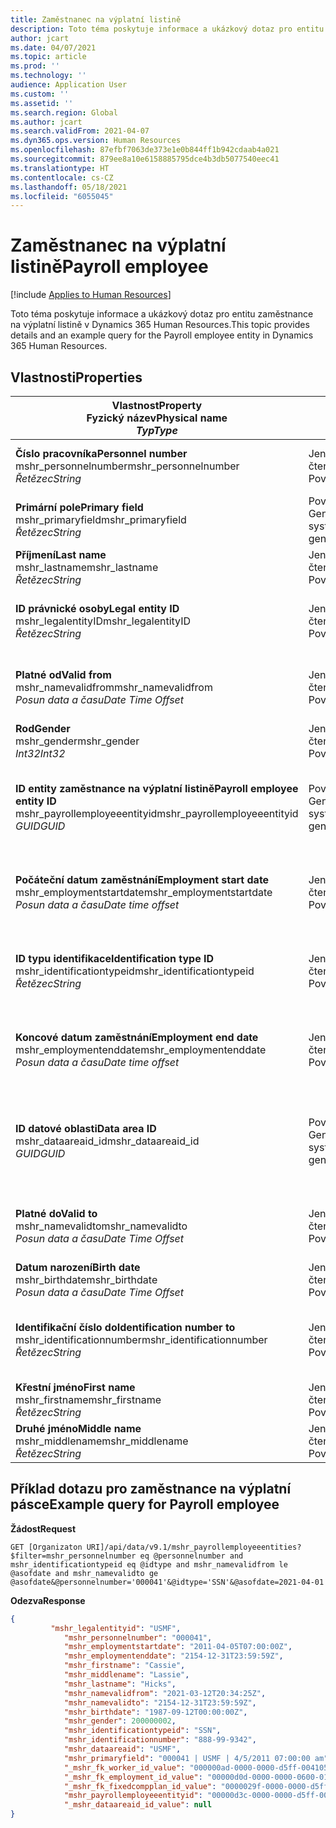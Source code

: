 ```yaml
---
title: Zaměstnanec na výplatní listině
description: Toto téma poskytuje informace a ukázkový dotaz pro entitu zaměstnance na výplatní listině v Dynamics 365 Human Resources.
author: jcart
ms.date: 04/07/2021
ms.topic: article
ms.prod: ''
ms.technology: ''
audience: Application User
ms.custom: ''
ms.assetid: ''
ms.search.region: Global
ms.author: jcart
ms.search.validFrom: 2021-04-07
ms.dyn365.ops.version: Human Resources
ms.openlocfilehash: 87efbf7063de373e1e0b844ff1b942cdaab4a021
ms.sourcegitcommit: 879ee8a10e6158885795dce4b3db5077540eec41
ms.translationtype: HT
ms.contentlocale: cs-CZ
ms.lasthandoff: 05/18/2021
ms.locfileid: "6055045"
---
```

# <a name="payroll-employee"></a><span data-ttu-id="1a572-103">Zaměstnanec na výplatní listině</span><span class="sxs-lookup"><span data-stu-id="1a572-103">Payroll employee</span></span>

[!include [Applies to Human Resources](../includes/applies-to-hr.md)]

<span data-ttu-id="1a572-104">Toto téma poskytuje informace a ukázkový dotaz pro entitu zaměstnance na výplatní listině v Dynamics 365 Human Resources.</span><span class="sxs-lookup"><span data-stu-id="1a572-104">This topic provides details and an example query for the Payroll employee entity in Dynamics 365 Human Resources.</span></span>

## <a name="properties"></a><span data-ttu-id="1a572-105">Vlastnosti</span><span class="sxs-lookup"><span data-stu-id="1a572-105">Properties</span></span>

| <span data-ttu-id="1a572-106">Vlastnost</span><span class="sxs-lookup"><span data-stu-id="1a572-106">Property</span></span><br><span data-ttu-id="1a572-107">**Fyzický název**</span><span class="sxs-lookup"><span data-stu-id="1a572-107">**Physical name**</span></span><br><span data-ttu-id="1a572-108">**_Typ_**</span><span class="sxs-lookup"><span data-stu-id="1a572-108">**_Type_**</span></span> | <span data-ttu-id="1a572-109">Použít</span><span class="sxs-lookup"><span data-stu-id="1a572-109">Use</span></span> | <span data-ttu-id="1a572-110">popis</span><span class="sxs-lookup"><span data-stu-id="1a572-110">Description</span></span> |
| --- | --- | --- |
| <span data-ttu-id="1a572-111">**Číslo pracovníka**</span><span class="sxs-lookup"><span data-stu-id="1a572-111">**Personnel number**</span></span><br><span data-ttu-id="1a572-112">mshr_personnelnumber</span><span class="sxs-lookup"><span data-stu-id="1a572-112">mshr_personnelnumber</span></span><br><span data-ttu-id="1a572-113">*Řetězec*</span><span class="sxs-lookup"><span data-stu-id="1a572-113">*String*</span></span> | <span data-ttu-id="1a572-114">Jen pro čtení</span><span class="sxs-lookup"><span data-stu-id="1a572-114">Read-only</span></span><br><span data-ttu-id="1a572-115">Povinná</span><span class="sxs-lookup"><span data-stu-id="1a572-115">Required</span></span> | <span data-ttu-id="1a572-116">Jedinečné osobní číslo zaměstnance.</span><span class="sxs-lookup"><span data-stu-id="1a572-116">The employee's unique personnel number.</span></span> |
| <span data-ttu-id="1a572-117">**Primární pole**</span><span class="sxs-lookup"><span data-stu-id="1a572-117">**Primary field**</span></span><br><span data-ttu-id="1a572-118">mshr_primaryfield</span><span class="sxs-lookup"><span data-stu-id="1a572-118">mshr_primaryfield</span></span><br><span data-ttu-id="1a572-119">*Řetězec*</span><span class="sxs-lookup"><span data-stu-id="1a572-119">*String*</span></span> | <span data-ttu-id="1a572-120">Povinná</span><span class="sxs-lookup"><span data-stu-id="1a572-120">Required</span></span><br><span data-ttu-id="1a572-121">Generováno systémem</span><span class="sxs-lookup"><span data-stu-id="1a572-121">System generated</span></span> |  |
| <span data-ttu-id="1a572-122">**Příjmení**</span><span class="sxs-lookup"><span data-stu-id="1a572-122">**Last name**</span></span><br><span data-ttu-id="1a572-123">mshr_lastname</span><span class="sxs-lookup"><span data-stu-id="1a572-123">mshr_lastname</span></span><br><span data-ttu-id="1a572-124">*Řetězec*</span><span class="sxs-lookup"><span data-stu-id="1a572-124">*String*</span></span> | <span data-ttu-id="1a572-125">Jen pro čtení</span><span class="sxs-lookup"><span data-stu-id="1a572-125">Read only</span></span><br><span data-ttu-id="1a572-126">Povinná</span><span class="sxs-lookup"><span data-stu-id="1a572-126">Required</span></span> | <span data-ttu-id="1a572-127">Příjmení zaměstnance.</span><span class="sxs-lookup"><span data-stu-id="1a572-127">Employee last name.</span></span> |
| <span data-ttu-id="1a572-128">**ID právnické osoby**</span><span class="sxs-lookup"><span data-stu-id="1a572-128">**Legal entity ID**</span></span><br><span data-ttu-id="1a572-129">mshr_legalentityID</span><span class="sxs-lookup"><span data-stu-id="1a572-129">mshr_legalentityID</span></span><br><span data-ttu-id="1a572-130">*Řetězec*</span><span class="sxs-lookup"><span data-stu-id="1a572-130">*String*</span></span> | <span data-ttu-id="1a572-131">Jen pro čtení</span><span class="sxs-lookup"><span data-stu-id="1a572-131">Read-only</span></span><br><span data-ttu-id="1a572-132">Povinná</span><span class="sxs-lookup"><span data-stu-id="1a572-132">Required</span></span> | <span data-ttu-id="1a572-133">Určuje právnickou osobu (společnost).</span><span class="sxs-lookup"><span data-stu-id="1a572-133">Specifies the legal entity (company).</span></span> |
| <span data-ttu-id="1a572-134">**Platné od**</span><span class="sxs-lookup"><span data-stu-id="1a572-134">**Valid from**</span></span><br><span data-ttu-id="1a572-135">mshr_namevalidfrom</span><span class="sxs-lookup"><span data-stu-id="1a572-135">mshr_namevalidfrom</span></span><br><span data-ttu-id="1a572-136">*Posun data a času*</span><span class="sxs-lookup"><span data-stu-id="1a572-136">*Date Time Offset*</span></span> | <span data-ttu-id="1a572-137">Jen pro čtení</span><span class="sxs-lookup"><span data-stu-id="1a572-137">Read-only</span></span> <br><span data-ttu-id="1a572-138">Povinná</span><span class="sxs-lookup"><span data-stu-id="1a572-138">Required</span></span> | <span data-ttu-id="1a572-139">Datum začátku platnosti informací o zaměstnanci.</span><span class="sxs-lookup"><span data-stu-id="1a572-139">Date the employee information is valid from.</span></span>  |
| <span data-ttu-id="1a572-140">**Rod**</span><span class="sxs-lookup"><span data-stu-id="1a572-140">**Gender**</span></span><br><span data-ttu-id="1a572-141">mshr_gender</span><span class="sxs-lookup"><span data-stu-id="1a572-141">mshr_gender</span></span><br><span data-ttu-id="1a572-142">*Int32*</span><span class="sxs-lookup"><span data-stu-id="1a572-142">*Int32*</span></span> | <span data-ttu-id="1a572-143">Jen pro čtení</span><span class="sxs-lookup"><span data-stu-id="1a572-143">Read-only</span></span><br><span data-ttu-id="1a572-144">Povinná</span><span class="sxs-lookup"><span data-stu-id="1a572-144">Required</span></span> | <span data-ttu-id="1a572-145">Pohlaví zaměstnance.</span><span class="sxs-lookup"><span data-stu-id="1a572-145">The employee's gender.</span></span> |
| <span data-ttu-id="1a572-146">**ID entity zaměstnance na výplatní listině**</span><span class="sxs-lookup"><span data-stu-id="1a572-146">**Payroll employee entity ID**</span></span><br><span data-ttu-id="1a572-147">mshr_payrollemployeeentityid</span><span class="sxs-lookup"><span data-stu-id="1a572-147">mshr_payrollemployeeentityid</span></span><br><span data-ttu-id="1a572-148">*GUID*</span><span class="sxs-lookup"><span data-stu-id="1a572-148">*GUID*</span></span> | <span data-ttu-id="1a572-149">Povinná</span><span class="sxs-lookup"><span data-stu-id="1a572-149">Required</span></span><br><span data-ttu-id="1a572-150">Generováno systémem</span><span class="sxs-lookup"><span data-stu-id="1a572-150">System generated</span></span> | <span data-ttu-id="1a572-151">Systémem generovaná hodnota GUID pro jedinečnou identifikaci zaměstnance.</span><span class="sxs-lookup"><span data-stu-id="1a572-151">A system-generated GUID value to uniquely identify the employee.</span></span> |
| <span data-ttu-id="1a572-152">**Počáteční datum zaměstnání**</span><span class="sxs-lookup"><span data-stu-id="1a572-152">**Employment start date**</span></span><br><span data-ttu-id="1a572-153">mshr_employmentstartdate</span><span class="sxs-lookup"><span data-stu-id="1a572-153">mshr_employmentstartdate</span></span><br><span data-ttu-id="1a572-154">*Posun data a času*</span><span class="sxs-lookup"><span data-stu-id="1a572-154">*Date time offset*</span></span> | <span data-ttu-id="1a572-155">Jen pro čtení</span><span class="sxs-lookup"><span data-stu-id="1a572-155">Read-only</span></span><br><span data-ttu-id="1a572-156">Povinná</span><span class="sxs-lookup"><span data-stu-id="1a572-156">Required</span></span> | <span data-ttu-id="1a572-157">Počáteční datum zaměstnaneckého poměru zaměstnance.</span><span class="sxs-lookup"><span data-stu-id="1a572-157">The start date of the employee's employment.</span></span> |
| <span data-ttu-id="1a572-158">**ID typu identifikace**</span><span class="sxs-lookup"><span data-stu-id="1a572-158">**Identification type ID**</span></span><br><span data-ttu-id="1a572-159">mshr_identificationtypeid</span><span class="sxs-lookup"><span data-stu-id="1a572-159">mshr_identificationtypeid</span></span><br><span data-ttu-id="1a572-160">*Řetězec*</span><span class="sxs-lookup"><span data-stu-id="1a572-160">*String*</span></span> |<span data-ttu-id="1a572-161">Jen pro čtení</span><span class="sxs-lookup"><span data-stu-id="1a572-161">Read-only</span></span><br><span data-ttu-id="1a572-162">Povinná</span><span class="sxs-lookup"><span data-stu-id="1a572-162">Required</span></span> | <span data-ttu-id="1a572-163">Typ identifikace definovaný pro zaměstnance.</span><span class="sxs-lookup"><span data-stu-id="1a572-163">The identification type defined for the employee.</span></span> |
| <span data-ttu-id="1a572-164">**Koncové datum zaměstnání**</span><span class="sxs-lookup"><span data-stu-id="1a572-164">**Employment end date**</span></span><br><span data-ttu-id="1a572-165">mshr_employmentenddate</span><span class="sxs-lookup"><span data-stu-id="1a572-165">mshr_employmentenddate</span></span><br><span data-ttu-id="1a572-166">*Posun data a času*</span><span class="sxs-lookup"><span data-stu-id="1a572-166">*Date time offset*</span></span> | <span data-ttu-id="1a572-167">Jen pro čtení</span><span class="sxs-lookup"><span data-stu-id="1a572-167">Read-only</span></span><br><span data-ttu-id="1a572-168">Povinná</span><span class="sxs-lookup"><span data-stu-id="1a572-168">Required</span></span> |<span data-ttu-id="1a572-169">Koncové datum zaměstnaneckého poměru zaměstnance.</span><span class="sxs-lookup"><span data-stu-id="1a572-169">The end of the employee's employment.</span></span>  |
| <span data-ttu-id="1a572-170">**ID datové oblasti**</span><span class="sxs-lookup"><span data-stu-id="1a572-170">**Data area ID**</span></span><br><span data-ttu-id="1a572-171">mshr_dataareaid_id</span><span class="sxs-lookup"><span data-stu-id="1a572-171">mshr_dataareaid_id</span></span><br><span data-ttu-id="1a572-172">*GUID*</span><span class="sxs-lookup"><span data-stu-id="1a572-172">*GUID*</span></span> | <span data-ttu-id="1a572-173">Povinná</span><span class="sxs-lookup"><span data-stu-id="1a572-173">Required</span></span> <br><span data-ttu-id="1a572-174">Generováno systémem</span><span class="sxs-lookup"><span data-stu-id="1a572-174">System generated</span></span> | <span data-ttu-id="1a572-175">Systémem generovaná hodnota GUID identifikující právnickou osobu (společnost).</span><span class="sxs-lookup"><span data-stu-id="1a572-175">System-generated GUID value identifying the legal entity (company).</span></span> |
| <span data-ttu-id="1a572-176">**Platné do**</span><span class="sxs-lookup"><span data-stu-id="1a572-176">**Valid to**</span></span><br><span data-ttu-id="1a572-177">mshr_namevalidto</span><span class="sxs-lookup"><span data-stu-id="1a572-177">mshr_namevalidto</span></span><br><span data-ttu-id="1a572-178">*Posun data a času*</span><span class="sxs-lookup"><span data-stu-id="1a572-178">*Date Time Offset*</span></span> |  <span data-ttu-id="1a572-179">Jen pro čtení</span><span class="sxs-lookup"><span data-stu-id="1a572-179">Read-only</span></span><br><span data-ttu-id="1a572-180">Povinná</span><span class="sxs-lookup"><span data-stu-id="1a572-180">Required</span></span> | <span data-ttu-id="1a572-181">Datum konce platnosti informací o zaměstnanci.</span><span class="sxs-lookup"><span data-stu-id="1a572-181">Date the employee information is valid to.</span></span> |
| <span data-ttu-id="1a572-182">**Datum narození**</span><span class="sxs-lookup"><span data-stu-id="1a572-182">**Birth date**</span></span><br><span data-ttu-id="1a572-183">mshr_birthdate</span><span class="sxs-lookup"><span data-stu-id="1a572-183">mshr_birthdate</span></span><br><span data-ttu-id="1a572-184">*Posun data a času*</span><span class="sxs-lookup"><span data-stu-id="1a572-184">*Date Time Offset*</span></span> | <span data-ttu-id="1a572-185">Jen pro čtení</span><span class="sxs-lookup"><span data-stu-id="1a572-185">Read-only</span></span> <br><span data-ttu-id="1a572-186">Povinná</span><span class="sxs-lookup"><span data-stu-id="1a572-186">Required</span></span> | <span data-ttu-id="1a572-187">Datum narození zaměstnance</span><span class="sxs-lookup"><span data-stu-id="1a572-187">The employee's birth date</span></span> |
| <span data-ttu-id="1a572-188">**Identifikační číslo do**</span><span class="sxs-lookup"><span data-stu-id="1a572-188">**Identification number to**</span></span><br><span data-ttu-id="1a572-189">mshr_identificationnumber</span><span class="sxs-lookup"><span data-stu-id="1a572-189">mshr_identificationnumber</span></span><br><span data-ttu-id="1a572-190">*Řetězec*</span><span class="sxs-lookup"><span data-stu-id="1a572-190">*String*</span></span> | <span data-ttu-id="1a572-191">Jen pro čtení</span><span class="sxs-lookup"><span data-stu-id="1a572-191">Read-only</span></span> <br><span data-ttu-id="1a572-192">Povinná</span><span class="sxs-lookup"><span data-stu-id="1a572-192">Required</span></span> |<span data-ttu-id="1a572-193">Identifikační číslo definované pro zaměstnance.</span><span class="sxs-lookup"><span data-stu-id="1a572-193">The identification number defined for the employee.</span></span>  |
| <span data-ttu-id="1a572-194">**Křestní jméno**</span><span class="sxs-lookup"><span data-stu-id="1a572-194">**First name**</span></span><br><span data-ttu-id="1a572-195">mshr_firstname</span><span class="sxs-lookup"><span data-stu-id="1a572-195">mshr_firstname</span></span><br><span data-ttu-id="1a572-196">*Řetězec*</span><span class="sxs-lookup"><span data-stu-id="1a572-196">*String*</span></span> | <span data-ttu-id="1a572-197">Jen pro čtení</span><span class="sxs-lookup"><span data-stu-id="1a572-197">Read-only</span></span><br><span data-ttu-id="1a572-198">Povinná</span><span class="sxs-lookup"><span data-stu-id="1a572-198">Required</span></span> | <span data-ttu-id="1a572-199">Jméno zaměstnance.</span><span class="sxs-lookup"><span data-stu-id="1a572-199">Employee first name.</span></span> |
| <span data-ttu-id="1a572-200">**Druhé jméno**</span><span class="sxs-lookup"><span data-stu-id="1a572-200">**Middle name**</span></span><br><span data-ttu-id="1a572-201">mshr_middlename</span><span class="sxs-lookup"><span data-stu-id="1a572-201">mshr_middlename</span></span><br><span data-ttu-id="1a572-202">*Řetězec*</span><span class="sxs-lookup"><span data-stu-id="1a572-202">*String*</span></span> | <span data-ttu-id="1a572-203">Jen pro čtení</span><span class="sxs-lookup"><span data-stu-id="1a572-203">Read-only</span></span><br><span data-ttu-id="1a572-204">Povinná</span><span class="sxs-lookup"><span data-stu-id="1a572-204">Required</span></span> |<span data-ttu-id="1a572-205">Druhé jméno zaměstnance.</span><span class="sxs-lookup"><span data-stu-id="1a572-205">Employee middle name.</span></span>  |

## <a name="example-query-for-payroll-employee"></a><span data-ttu-id="1a572-206">Příklad dotazu pro zaměstnance na výplatní pásce</span><span class="sxs-lookup"><span data-stu-id="1a572-206">Example query for Payroll employee</span></span>

<span data-ttu-id="1a572-207">**Žádost**</span><span class="sxs-lookup"><span data-stu-id="1a572-207">**Request**</span></span>

```http
GET [Organizaton URI]/api/data/v9.1/mshr_payrollemployeeentities?$filter=mshr_personnelnumber eq @personnelnumber and mshr_identificationtypeid eq @idtype and mshr_namevalidfrom le @asofdate and mshr_namevalidto ge @asofdate&@personnelnumber='000041'&@idtype='SSN'&@asofdate=2021-04-01
```

<span data-ttu-id="1a572-208">**Odezva**</span><span class="sxs-lookup"><span data-stu-id="1a572-208">**Response**</span></span>

```json
{
         "mshr_legalentityid": "USMF",
            "mshr_personnelnumber": "000041",
            "mshr_employmentstartdate": "2011-04-05T07:00:00Z",
            "mshr_employmentenddate": "2154-12-31T23:59:59Z",
            "mshr_firstname": "Cassie",
            "mshr_middlename": "Lassie",
            "mshr_lastname": "Hicks",
            "mshr_namevalidfrom": "2021-03-12T20:34:25Z",
            "mshr_namevalidto": "2154-12-31T23:59:59Z",
            "mshr_birthdate": "1987-09-12T00:00:00Z",
            "mshr_gender": 200000002,
            "mshr_identificationtypeid": "SSN",
            "mshr_identificationnumber": "888-99-9342",
            "mshr_dataareaid": "USMF",
            "mshr_primaryfield": "000041 | USMF | 4/5/2011 07:00:00 am",
            "_mshr_fk_worker_id_value": "000000ad-0000-0000-d5ff-004105000000",
            "_mshr_fk_employment_id_value": "00000d0d-0000-0000-0600-014105000000",
            "_mshr_fk_fixedcompplan_id_value": "0000029f-0000-0000-d5ff-004105000000",
            "mshr_payrollemployeeentityid": "00000d3c-0000-0000-d5ff-004105000000",
            "_mshr_dataareaid_id_value": null
}
```
